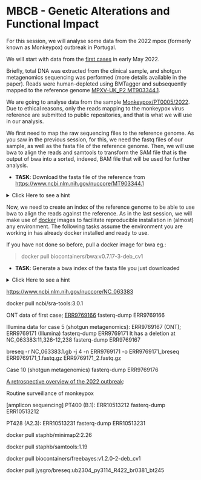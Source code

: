 # MBCB - Genetic Alterations and Functional Impact

For this session, we will analyse some data from the 2022 mpox (formerly known as Monkeypox) outbreak in Portugal.

We will start with data from the [first cases](https://doi.org/10.1038/s41591-022-01907-y) in early May 2022.

Briefly, total DNA was extracted from the clinical sample, and shotgun metagenomics sequencing was performed (more details available in the paper). Reads were human-depleted using BMTagger and subsequently mapped to the reference genome [MPXV-UK_P2 MT903344.1](https://www.ncbi.nlm.nih.gov/nuccore/MT903344.1).

We are going to analyse data from the sample [Monkeypox/PT0005/2022](https://www.ncbi.nlm.nih.gov/nuccore/ON585037.1). Due to ethical reasons, only the reads mapping to the monkeypox virus reference are submitted to public repositories, and that is what we will use in our analysis.

We first need to map the raw sequencing files to the reference genome. As you saw in the previous session, for this, we need the fastq files of our sample, as well as the fasta file of the reference genome. Then, we will use bwa to align the reads and samtools to transform the SAM file that is the output of bwa into a sorted, indexed, BAM file that will be used for further analysis.

-  **TASK**: Download the fasta file of the reference from https://www.ncbi.nlm.nih.gov/nuccore/MT903344.1 
<details><summary>Click Here to see a hint</summary><p>  
  Click on "Send to" > File > Format (FASTA) > Create File 
</p></details>

Now, we need to create an index of the reference genome to be able to use bwa to align the reads against the reference. As in the last session, we will make use of [docker](https://www.docker.com/) images to facilitate reproducible installation in (almost) any environment. The following tasks assume the environment you are working in has already docker installed and ready to use.

If you have not done so before, pull a docker image for bwa eg.:

> docker pull biocontainers/bwa:v0.7.17-3-deb_cv1

-  **TASK**: Generate a bwa index of the fasta file you just downloaded
<details><summary>Click Here to see a hint</summary><p>  
> docker run -v /yourfolder:/data biocontainers/bwa:v0.7.17-3-deb_cv1 bwa index MT903344.1.fasta
</p></details>

  
https://www.ncbi.nlm.nih.gov/nuccore/NC_063383


docker pull ncbi/sra-tools:3.0.1

ONT data of first case; [ERR9769166](ftp://ftp.sra.ebi.ac.uk/vol1/fastq/ERR976/006/ERR9769166/ERR9769166.fastq.gz)
fasterq-dump ERR9769166

Illumina data for case 5 (shotgun metagenomics): ERR9769167 (ONT); ERR9769171 (Illumina) 
fasterq-dump ERR9769171
It has a deletion at NC_063383:11,326-12,238
fasterq-dump ERR9769167

breseq -r NC_063383.1.gb -j 4 -n ERR9769171 -o ERR9769171_breseq ERR9769171_1.fastq.gz ERR9769171_2.fastq.gz


Case 10 (shotgun metagenomics)
fasterq-dump ERR9769176

[A retrospective overview of the 2022 outbreak](https://doi.org/10.1038/s41591-023-02542-x):

Routine surveillance of monkeypox 

[amplicon sequencing]
PT400 (B.1): ERR10513212
fasterq-dump ERR10513212

PT428 (A2.3): ERR10513231
fasterq-dump ERR10513231



docker pull staphb/minimap2:2.26

docker pull staphb/samtools:1.19

docker pull biocontainers/freebayes:v1.2.0-2-deb_cv1

docker pull jysgro/breseq:ub2304_py3114_R422_br0381_bt245


